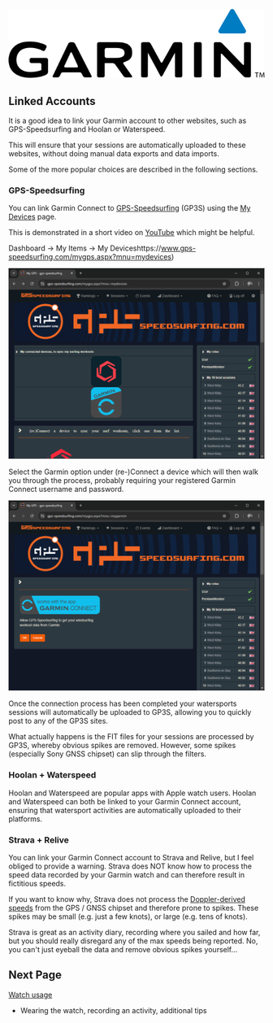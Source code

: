 ![GP3S Logo](../img/Garmin_logo_2006.png)



## Linked Accounts

It is a good idea to link your Garmin account to other websites, such as GPS-Speedsurfing and Hoolan or Waterspeed.

This will ensure that your sessions are automatically uploaded to these websites, without doing manual data exports and data imports.

Some of the more popular choices are described in the following sections.



### GPS-Speedsurfing

You can link Garmin Connect to [GPS-Speedsurfing](https://www.gps-speedsurfing.com/) (GP3S) using the [My Devices](https://www.gps-speedsurfing.com/mygps.aspx?mnu=mydevices) page.

This is demonstrated in a short video on [YouTube](https://www.youtube.com/watch?v=a6jI8dON5OI) which might be helpful.

Dashboard -> My Items -> My Deviceshttps://www.gps-speedsurfing.com/mygps.aspx?mnu=mydevices)

![gp3s-devices](img/gp3s-devices.png)

Select the Garmin option under (re-)Connect a device which will then walk you through the process, probably requiring your registered Garmin Connect username and password.

![gp3s-coros](img/gp3s-garmin.png)

Once the connection process has been completed your watersports sessions will automatically be uploaded to GP3S, allowing you to quickly post to any of the GP3S sites.

What actually happens is the FIT files for your sessions are processed by GP3S, whereby obvious spikes are removed. However, some spikes (especially Sony GNSS chipset) can slip through the filters.



### Hoolan + Waterspeed

Hoolan and Waterspeed are popular apps with Apple watch users. Hoolan and Waterspeed can both be linked to your Garmin Connect account, ensuring that watersport activities are automatically uploaded to their platforms.



### Strava + Relive

You can link your Garmin Connect account to Strava and Relive, but I feel obliged to provide a warning. Strava does NOT know how to process the speed data recorded by your Garmin watch and can therefore result in fictitious speeds.

If you want to know why, Strava does not process the [Doppler-derived speeds](https://medium.com/@mikeg888/the-importance-of-doppler-b886b14bb65d) from the GPS / GNSS chipset and therefore prone to spikes. These spikes may be small (e.g. just a few knots), or large (e.g. tens of knots).

Strava is great as an activity diary, recording where you sailed and how far, but you should really disregard any of the max speeds being reported. No, you can't just eyeball the data and remove obvious spikes yourself...



## Next Page

[Watch usage](../usage/README.md)

- Wearing the watch, recording an activity, additional tips
